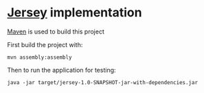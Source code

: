 [Jersey](http://jersey.java.net/) implementation
================================================

[Maven](http://maven.apache.org/) is used to build this project

First build the project with:

`mvn assembly:assembly`

Then to run the application for testing:

`java -jar target/jersey-1.0-SNAPSHOT-jar-with-dependencies.jar`